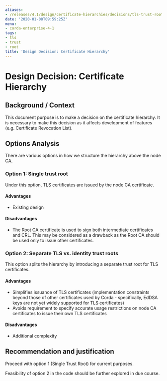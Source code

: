 ```yaml
---
aliases:
- /releases/4.1/design/certificate-hierarchies/decisions/tls-trust-root.html
date: '2020-01-08T09:59:25Z'
menu:
- corda-enterprise-4-1
tags:
- tls
- trust
- root
title: 'Design Decision: Certificate Hierarchy'
---
```



# Design Decision: Certificate Hierarchy


## Background / Context

This document purpose is to make a decision on the certificate hierarchy. It is necessary to make this decision as it
affects development of features (e.g. Certificate Revocation List).


## Options Analysis

There are various options in how we structure the hierarchy above the node CA.


### Option 1: Single trust root

Under this option, TLS certificates are issued by the node CA certificate.


#### Advantages


* Existing design


#### Disadvantages


* The Root CA certificate is used to sign both intermediate certificates and CRL. This may be considered as a drawback as the Root CA should be used only to issue other certificates.


### Option 2: Separate TLS vs. identity trust roots

This option splits the hierarchy by introducing a separate trust root for TLS certificates.


#### Advantages


* Simplifies issuance of TLS certificates (implementation constraints beyond those of other certificates used by Corda - specifically, EdDSA keys are not yet widely supported for TLS certificates)
* Avoids requirement to specify accurate usage restrictions on node CA certificates to issue their own TLS certificates


#### Disadvantages


* Additional complexity


## Recommendation and justification

Proceed with option 1 (Single Trust Root) for current purposes.

Feasibility of option 2 in the code should be further explored in due course.

